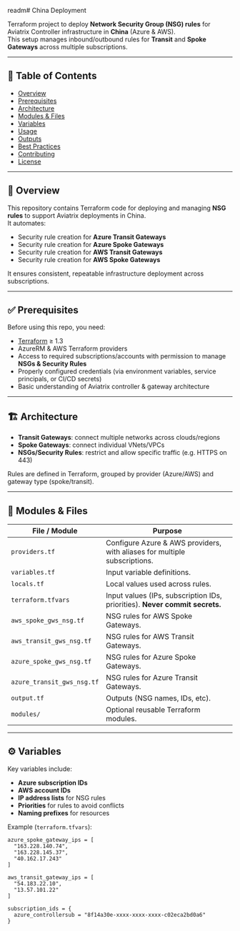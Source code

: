 readm# China Deployment

Terraform project to deploy **Network Security Group (NSG) rules** for Aviatrix Controller infrastructure in **China** (Azure & AWS).  
This setup manages inbound/outbound rules for **Transit** and **Spoke Gateways** across multiple subscriptions.

---

## 📑 Table of Contents

- [Overview](#overview)  
- [Prerequisites](#prerequisites)  
- [Architecture](#architecture)  
- [Modules & Files](#modules--files)  
- [Variables](#variables)  
- [Usage](#usage)  
- [Outputs](#outputs)  
- [Best Practices](#best-practices)  
- [Contributing](#contributing)  
- [License](#license)  

---

## 📌 Overview

This repository contains Terraform code for deploying and managing **NSG rules** to support Aviatrix deployments in China.  
It automates:

- Security rule creation for **Azure Transit Gateways**  
- Security rule creation for **Azure Spoke Gateways**  
- Security rule creation for **AWS Transit Gateways**  
- Security rule creation for **AWS Spoke Gateways**  

It ensures consistent, repeatable infrastructure deployment across subscriptions.

---

## ✅ Prerequisites

Before using this repo, you need:

- [Terraform](https://developer.hashicorp.com/terraform/downloads) ≥ 1.3  
- AzureRM & AWS Terraform providers  
- Access to required subscriptions/accounts with permission to manage **NSGs & Security Rules**  
- Properly configured credentials (via environment variables, service principals, or CI/CD secrets)  
- Basic understanding of Aviatrix controller & gateway architecture  

---

## 🏗 Architecture

- **Transit Gateways**: connect multiple networks across clouds/regions  
- **Spoke Gateways**: connect individual VNets/VPCs  
- **NSGs/Security Rules**: restrict and allow specific traffic (e.g. HTTPS on 443)  

Rules are defined in Terraform, grouped by provider (Azure/AWS) and gateway type (spoke/transit).

---

## 📂 Modules & Files

| File / Module | Purpose |
|---------------|---------|
| `providers.tf` | Configure Azure & AWS providers, with aliases for multiple subscriptions. |
| `variables.tf` | Input variable definitions. |
| `locals.tf` | Local values used across rules. |
| `terraform.tfvars` | Input values (IPs, subscription IDs, priorities). **Never commit secrets.** |
| `aws_spoke_gws_nsg.tf` | NSG rules for AWS Spoke Gateways. |
| `aws_transit_gws_nsg.tf` | NSG rules for AWS Transit Gateways. |
| `azure_spoke_gws_nsg.tf` | NSG rules for Azure Spoke Gateways. |
| `azure_transit_gws_nsg.tf` | NSG rules for Azure Transit Gateways. |
| `output.tf` | Outputs (NSG names, IDs, etc). |
| `modules/` | Optional reusable Terraform modules. |

---

## ⚙️ Variables

Key variables include:

- **Azure subscription IDs**  
- **AWS account IDs**  
- **IP address lists** for NSG rules  
- **Priorities** for rules to avoid conflicts  
- **Naming prefixes** for resources  

Example (`terraform.tfvars`):

```hcl
azure_spoke_gateway_ips = [
  "163.228.140.74",
  "163.228.145.37",
  "40.162.17.243"
]

aws_transit_gateway_ips = [
  "54.183.22.10",
  "13.57.101.22"
]

subscription_ids = {
  azure_controllersub = "8f14a30e-xxxx-xxxx-xxxx-c02eca2bd0a6"
}

